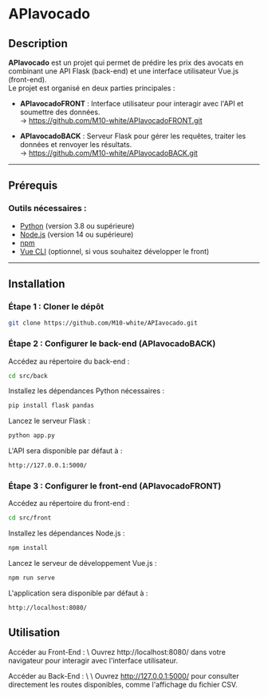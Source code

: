 # APIavocado

## Description

**APIavocado** est un projet qui permet de prédire les prix des avocats en combinant une API Flask (back-end) et une interface utilisateur Vue.js (front-end).  
Le projet est organisé en deux parties principales : 

- **APIavocadoFRONT** : Interface utilisateur pour interagir avec l'API et soumettre des données.\
 -> https://github.com/M10-white/APIavocadoFRONT.git

- **APIavocadoBACK** : Serveur Flask pour gérer les requêtes, traiter les données et renvoyer les résultats.\
 -> https://github.com/M10-white/APIavocadoBACK.git

---

## Prérequis

### Outils nécessaires :

- [Python](https://www.python.org/) (version 3.8 ou supérieure)
- [Node.js](https://nodejs.org/) (version 14 ou supérieure)
- [npm](https://www.npmjs.com/)
- [Vue CLI](https://cli.vuejs.org/) (optionnel, si vous souhaitez développer le front)

---

## Installation
### Étape 1 : Cloner le dépôt
```bash
git clone https://github.com/M10-white/APIavocado.git
```

 ### Étape 2 : Configurer le back-end (APIavocadoBACK)
Accédez au répertoire du back-end :
```bash
cd src/back
```

Installez les dépendances Python nécessaires :
```bash
pip install flask pandas
```

Lancez le serveur Flask :
```bash
python app.py
```

L'API sera disponible par défaut à :
```bash
http://127.0.0.1:5000/
```

### Étape 3 : Configurer le front-end (APIavocadoFRONT)
Accédez au répertoire du front-end :
```bash
cd src/front
```

Installez les dépendances Node.js :
```bash
npm install
```

Lancez le serveur de développement Vue.js :
```bash
npm run serve
```

L'application sera disponible par défaut à :
```bash
http://localhost:8080/
```

## Utilisation

Accéder au Front-End :
\ Ouvrez http://localhost:8080/ dans votre navigateur pour interagir avec l'interface utilisateur.

Accéder au Back-End : \ 
\ Ouvrez http://127.0.0.1:5000/ pour consulter directement les routes disponibles, comme l'affichage du fichier CSV.
